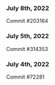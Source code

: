 ### July 8th, 2022

Commit #203164

### July 5th, 2022

Commit #314353


### July 4th, 2022

Commit #72281
